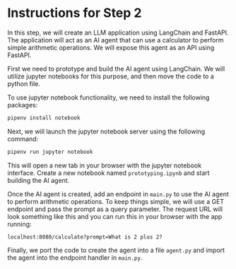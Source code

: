 # Instructions for Step 2

In this step, we will create an LLM application using LangChain and FastAPI. The application will act as an AI agent that can use a calculator to perform simple arithmetic operations. We will expose this agent as an API using FastAPI.

First we need to prototype and build the AI agent using LangChain. We will utilize jupyter notebooks for this purpose, and then move the code to a python file.

To use jupyter notebook functionality, we need to install the following packages:
```bash
pipenv install notebook
```

Next, we will launch the jupyter notebook server using the following command:
```bash
pipenv run jupyter notebook
```

This will open a new tab in your browser with the jupyter notebook interface. Create a new notebook named `prototyping.ipynb` and start building the AI agent.

Once the AI agent is created, add an endpoint in `main.py` to use the AI agent to perform arithmetic operations. To keep things simple, we will use a GET endpoint and pass the prompt as a query parameter. The request URL will look something like this and you can run this in your browser with the app running:
```
localhost:8080/calculate?prompt=What is 2 plus 2?
```

Finally, we port the code to create the agent into a file `agent.py` and import the agent into the endpoint handler in `main.py`.